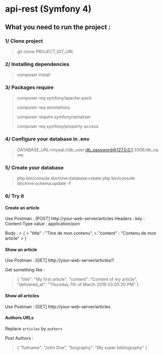 # api-rest (Symfony 4)

## What you need to run the project :

### 1/ Clone project

> git clone *PROJECT_GIT_URL*

### 2/ Installing dependencies

> composer install

### 3/ Packages require

> composer req symfony/apache-pack
>
> composer req annotations
>
> composer require symfony/serializer
>
> composer req symfony/property-access

### 4/ Configure your database in .env

> DATABASE_URL=mysql://db_user:db_password@127.0.0.1:3306/db_name

### 5/ Create your database

> php bin/console doctrine:database:create 
> php bin/console doctrine:schema:update -f

### 6/ Try it

#### Create an article 

Use Postman : [POST] http://your-web-server/articles
Headers : 
    key : Content-Type
    value : application/json
    
Body :
    > {
	  >     "title" : "Titre de mon contenu",
  	>     "content" : "Contenu de mon article"
    > }

#### Show an article 

Use Postman : [GET] http://your-web-server/articles/1 

Get something like :

> {
>    "title": "My first article",
>    "content": "Content of my article",
>    "delivered_at": "Thursday 7th of March 2019 03:05:20 PM"
> }

#### Show all articles

Use Postman : [GET] http://your-web-server/articles

#### Authors URLs

Replace `articles` by `authors`

Post Authors : 

> {
>   	"fullname": "John Doe",
>     "biography": "My super bibliography"
> }


